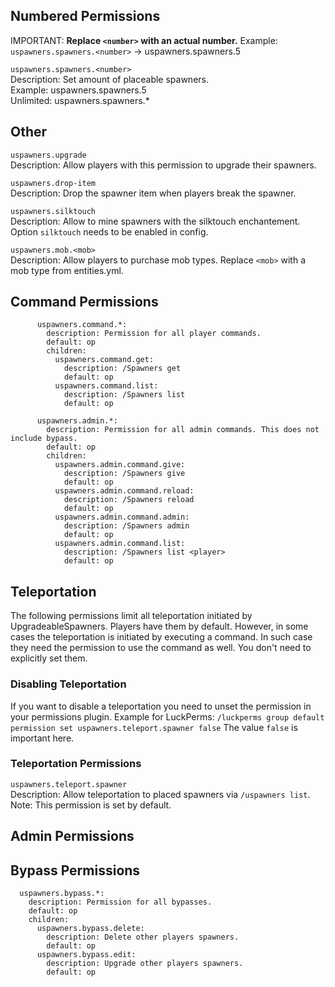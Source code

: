 ## Numbered Permissions
IMPORTANT: **Replace `<number>` with an actual number.** Example: `uspawners.spawners.<number>` -> uspawners.spawners.5

`uspawners.spawners.<number>`\
Description: Set amount of placeable spawners.\
Example: uspawners.spawners.5\
Unlimited: uspawners.spawners.*

## Other
`uspawners.upgrade`\
Description: Allow players with this permission to upgrade their spawners.

`uspawners.drop-item`\
Description: Drop the spawner item when players break the spawner.

`uspawners.silktouch`\
Description: Allow to mine spawners with the silktouch enchantement.\
Option `silktouch` needs to be enabled in config.

`uspawners.mob.<mob>`\
Description: Allow players to purchase mob types.
Replace `<mob>` with a mob type from entities.yml.

## Command Permissions
````
      uspawners.command.*:
        description: Permission for all player commands.
        default: op
        children:
          uspawners.command.get:
            description: /Spawners get
            default: op
          uspawners.command.list:
            description: /Spawners list
            default: op

      uspawners.admin.*:
        description: Permission for all admin commands. This does not include bypass.
        default: op
        children:
          uspawners.admin.command.give:
            description: /Spawners give
            default: op
          uspawners.admin.command.reload:
            description: /Spawners reload
            default: op
          uspawners.admin.command.admin:
            description: /Spawners admin
            default: op
          uspawners.admin.command.list:
            description: /Spawners list <player>
            default: op
````

## Teleportation
The following permissions limit all teleportation initiated by UpgradeableSpawners. Players have them by default. However, in some cases
the teleportation is initiated by executing a command. In such case they need the permission to use the command as well.
You don't need to explicitly set them.

### Disabling Teleportation
If you want to disable a teleportation you
need to unset the permission in your permissions plugin.
Example for LuckPerms: ``/luckperms group default permission set uspawners.teleport.spawner false``
The value ``false`` is important here.

### Teleportation Permissions
`uspawners.teleport.spawner`\
Description: Allow teleportation to placed spawners via ``/uspawners list``.\
Note: This permission is set by default.



## Admin Permissions

## Bypass Permissions

      uspawners.bypass.*:
        description: Permission for all bypasses.
        default: op
        children:
          uspawners.bypass.delete:
            description: Delete other players spawners.
            default: op
          uspawners.bypass.edit:
            description: Upgrade other players spawners.
            default: op